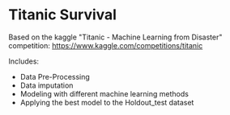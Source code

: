 # Titanic Survival

Based on the kaggle "Titanic - Machine Learning from Disaster" competition: https://www.kaggle.com/competitions/titanic

Includes:
- Data Pre-Processing
- Data imputation
- Modeling with different machine learning methods
- Applying the best model to the Holdout_test dataset
